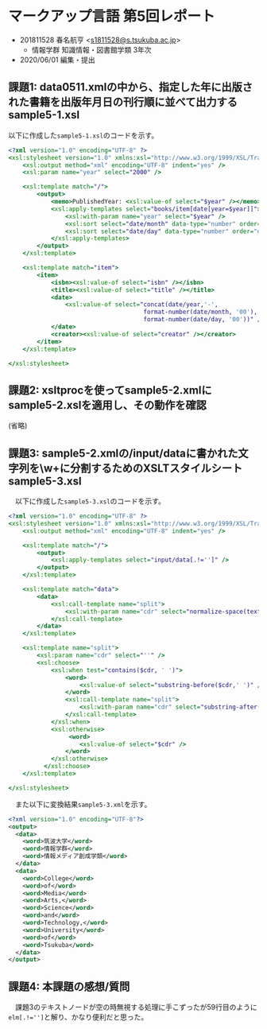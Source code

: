 # マークアップ言語 第5回レポート

- 201811528 春名航亨 <[s1811528@s.tsukuba.ac.jp](mailto:s1811528@s.tsukuba.ac.jp)>
  - 情報学群 知識情報・図書館学類 3年次
- 2020/06/01 編集・提出

## 課題1: data0511.xmlの中から、指定した年に出版された書籍を出版年月日の刊行順に並べて出力するsample5-1.xsl

以下に作成した`sample5-1.xsl`のコードを示す。

```xsl
<?xml version="1.0" encoding="UTF-8" ?>
<xsl:stylesheet version="1.0" xmlns:xsl="http://www.w3.org/1999/XSL/Transform" >
    <xsl:output method="xml" encoding="UTF-8" indent="yes" />
    <xsl:param name="year" select="2000" />

    <xsl:template match="/">
        <output>
            <memo>PublishedYear: <xsl:value-of select="$year" /></memo>
            <xsl:apply-templates select="books/item[date[year=$year]]">
                <xsl:with-param name="year" select="$year" />
                <xsl:sort select="date/month" data-type="number" order="descending" />
                <xsl:sort select="date/day" data-type="number" order="descending" />
            </xsl:apply-templates>
        </output>
    </xsl:template>

    <xsl:template match="item">
        <item>
            <isbn><xsl:value-of select="isbn" /></isbn>
            <title><xsl:value-of select="title" /></title>
            <date>
                <xsl:value-of select="concat(date/year,'-',
                                      format-number(date/month, '00'),'-',
                                      format-number(date/day, '00'))" />
            </date>
            <creator><xsl:value-of select="creator" /></creator>
        </item>
    </xsl:template>

</xsl:stylesheet>
```

## 課題2: xsltprocを使ってsample5-2.xmlにsample5-2.xslを適用し、その動作を確認

(省略)

## 課題3: sample5-2.xmlの/input/dataに書かれた文字列を\w+に分割するためのXSLTスタイルシートsample5-3.xsl

　以下に作成した`sample5-3.xsl`のコードを示す。

```xsl
<?xml version="1.0" encoding="UTF-8" ?>
<xsl:stylesheet version="1.0" xmlns:xsl="http://www.w3.org/1999/XSL/Transform" >
    <xsl:output method="xml" encoding="UTF-8" indent="yes" />

    <xsl:template match="/">
        <output>
            <xsl:apply-templates select="input/data[.!='']" />
        </output>
    </xsl:template>

    <xsl:template match="data">
        <data>
            <xsl:call-template name="split">
                <xsl:with-param name="cdr" select="normalize-space(text())" />
            </xsl:call-template>
        </data>
    </xsl:template>

    <xsl:template name="split">
        <xsl:param name="cdr" select="''" />
        <xsl:choose>
            <xsl:when test="contains($cdr, ' ')">
                <word>
                    <xsl:value-of select="substring-before($cdr,' ')" />
                </word>
                <xsl:call-template name="split">
                    <xsl:with-param name="cdr" select="substring-after($cdr, ' ')" />
                </xsl:call-template>
            </xsl:when>
            <xsl:otherwise>
                 <word>
                    <xsl:value-of select="$cdr" />
                </word>
            </xsl:otherwise>
          </xsl:choose>
    </xsl:template>

</xsl:stylesheet>
```

　また以下に変換結果`sample5-3.xml`を示す。

```xml
<?xml version="1.0" encoding="UTF-8"?>
<output>
  <data>
    <word>筑波大学</word>
    <word>情報学群</word>
    <word>情報メディア創成学類</word>
  </data>
  <data>
    <word>College</word>
    <word>of</word>
    <word>Media</word>
    <word>Arts,</word>
    <word>Science</word>
    <word>and</word>
    <word>Technology,</word>
    <word>University</word>
    <word>of</word>
    <word>Tsukuba</word>
  </data>
</output>
```

## 課題4: 本課題の感想/質問

　課題3のテキストノードが空の時無視する処理に手こずったが59行目のように`elm[.!='']`と解り、かなり便利だと思った。
